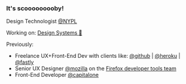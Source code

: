 ### It's scooooooooby!

Design Technologist [@NYPL](https://github.com/NYPL)

Working on: [Design Systems 🌟](https://github.com/NYPL/nypl-design-system)

Previously:
- Freelance UX+Front-End Dev with clients like: [@github](https://github.com/github) | [@heroku](https://github.com/heroku) | [@fastly](https://github.com/fastly) 
- Senior UX Designer [@mozilla](https://github.com/mozilla) on the [Firefox developer tools team](https://developer.mozilla.org/en-US/docs/Tools)
- Front-End Developer [@capitalone](https://github.com/capitalone)
